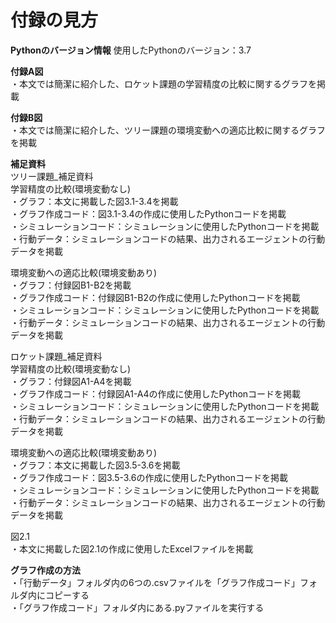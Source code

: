 # 付録の見方  

**Pythonのバージョン情報**
使用したPythonのバージョン：3.7  
 
**付録A図**  
・本文では簡潔に紹介した、ロケット課題の学習精度の比較に関するグラフを掲載  

**付録B図**  
・本文では簡潔に紹介した、ツリー課題の環境変動への適応比較に関するグラフを掲載  


**補足資料**  
ツリー課題_補足資料  
学習精度の比較(環境変動なし)  
・グラフ：本文に掲載した図3.1-3.4を掲載  
・グラフ作成コード：図3.1-3.4の作成に使用したPythonコードを掲載  
・シミュレーションコード：シミュレーションに使用したPythonコードを掲載  
・行動データ：シミュレーションコードの結果、出力されるエージェントの行動データを掲載    

環境変動への適応比較(環境変動あり)  
・グラフ：付録図B1-B2を掲載  
・グラフ作成コード：付録図B1-B2の作成に使用したPythonコードを掲載  
・シミュレーションコード：シミュレーションに使用したPythonコードを掲載  
・行動データ：シミュレーションコードの結果、出力されるエージェントの行動データを掲載    
  
ロケット課題_補足資料  
学習精度の比較(環境変動なし)  
・グラフ：付録図A1-A4を掲載  
・グラフ作成コード：付録図A1-A4の作成に使用したPythonコードを掲載  
・シミュレーションコード：シミュレーションに使用したPythonコードを掲載  
・行動データ：シミュレーションコードの結果、出力されるエージェントの行動データを掲載      
  
環境変動への適応比較(環境変動あり)  
・グラフ：本文に掲載した図3.5-3.6を掲載  
・グラフ作成コード：図3.5-3.6の作成に使用したPythonコードを掲載  
・シミュレーションコード：シミュレーションに使用したPythonコードを掲載  
・行動データ：シミュレーションコードの結果、出力されるエージェントの行動データを掲載      
  
図2.1  
・本文に掲載した図2.1の作成に使用したExcelファイルを掲載    

**グラフ作成の方法**  
・「行動データ」フォルダ内の6つの.csvファイルを「グラフ作成コード」フォルダ内にコピーする  
・「グラフ作成コード」フォルダ内にある.pyファイルを実行する

